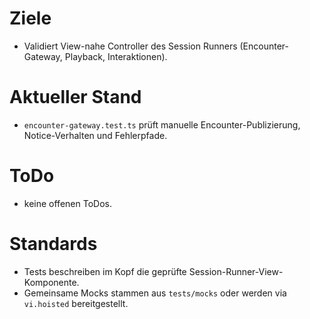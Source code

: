 # Ziele
- Validiert View-nahe Controller des Session Runners (Encounter-Gateway, Playback, Interaktionen).

# Aktueller Stand
- `encounter-gateway.test.ts` prüft manuelle Encounter-Publizierung, Notice-Verhalten und Fehlerpfade.

# ToDo
- keine offenen ToDos.

# Standards
- Tests beschreiben im Kopf die geprüfte Session-Runner-View-Komponente.
- Gemeinsame Mocks stammen aus `tests/mocks` oder werden via `vi.hoisted` bereitgestellt.
